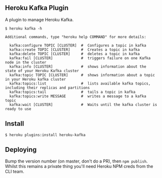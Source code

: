 ## Heroku Kafka Plugin

A plugin to manage Heroku Kafka.

```
$ heroku kafka -h

Additional commands, type "heroku help COMMAND" for more details:

  kafka:configure TOPIC [CLUSTER]  #  Configures a topic in kafka
  kafka:create TOPIC [CLUSTER]     #  Creates a topic in kafka
  kafka:delete TOPIC [CLUSTER]     #  deletes a topic in kafka
  kafka:fail [CLUSTER]             #  triggers failure on one Kafka node in the cluster
  kafka:info [CLUSTER]             #  shows information about the state of your Heroku Kafka cluster
  kafka:topic TOPIC [CLUSTER]      #  shows information about a topic in your Heroku kafka cluster
  kafka:topics:list                #  lists available kafka topics, including their replicas and partitions
  kafka:topics:tail                #  tails a topic in kafka
  kafka:topics:write MESSAGE       #  writes a message to a kafka topic
  kafka:wait [CLUSTER]             #  Waits until the kafka cluster is ready to use
```

## Install

``` sh-session
$ heroku plugins:install heroku-kafka
```

## Deploying

Bump the version number (on master, don't do a PR), then `npm publish`.
Whilst this remains a private thing you'll need Heroku NPM creds from the CLI team.

